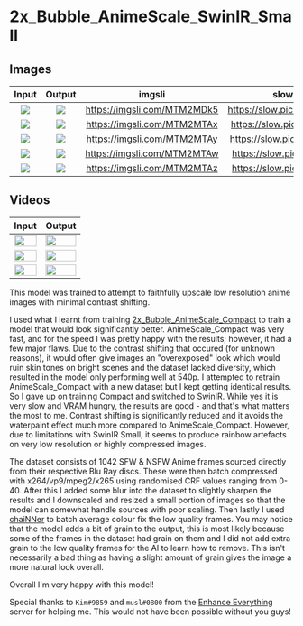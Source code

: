 # 2x_Bubble_AnimeScale_SwinIR_Small
## Images
| Input | Output | imgsli | slow.pics |
:-------------------------:|:-------------------------:|:-------------------------:|:-------------------------:|
![](http://bubblemint.cumz.one/5A555q1.png) | ![](http://bubblemint.cumz.one/9hZLtrs.png) | https://imgsli.com/MTM2MDk5 | https://slow.pics/c/ZhQUdVeW
![](http://bubblemint.cumz.one/evNPm8p.png) | ![](http://bubblemint.cumz.one/4Gqvqam.png) | https://imgsli.com/MTM2MTAx | https://slow.pics/c/JYeYs82N
![](http://bubblemint.cumz.one/4zdAV3V.png) | ![](http://bubblemint.cumz.one/7UXS9ha.png) | https://imgsli.com/MTM2MTAy | https://slow.pics/c/4hRVpQtQ
![](http://bubblemint.cumz.one/9hdKirn.png) | ![](http://bubblemint.cumz.one/8aUFjnK.png) | https://imgsli.com/MTM2MTAw | https://slow.pics/c/GdttvM6r
![](http://bubblemint.cumz.one/129e2dq.png) | ![](http://bubblemint.cumz.one/AfZnxSm.png) | https://imgsli.com/MTM2MTAz | https://slow.pics/c/A8E9Jaj2 
## Videos
| Input | Output |
|:-----:|:------:|
[<img src="http://bubblemint.cumz.one/5JQnyMZ.png" width="100%">](http://bubblemint.cumz.one/7DsKBML.mp4 "540p") |[<img src="http://bubblemint.cumz.one/9wweL9D.png" width="100%">](http://bubblemint.cumz.one/4SAHakz.mp4 "1080p")
[<img src="http://bubblemint.cumz.one/3GmxEyL.png" width="100%">](http://bubblemint.cumz.one/5c5NhKW.mp4 "540p") |[<img src="http://bubblemint.cumz.one/51S6JFd.png" width="100%">](http://bubblemint.cumz.one/6FQC1Qz.mp4 "1080p")
[<img src="http://bubblemint.cumz.one/yi9jt7D.png" width="100%">](http://bubblemint.cumz.one/829iXBq.mp4 "540p") |[<img src="http://bubblemint.cumz.one/59xY5ke.png" width="100%">](http://bubblemint.cumz.one/7vC8Btj.mp4 "1080p")

This model was trained to attempt to faithfully upscale low resolution anime images with minimal contrast shifting.

I used what I learnt from training [2x_Bubble_AnimeScale_Compact](https://github.com/Bubblemint864/AI-Models/blob/main/Real-ESRGAN/2x_Bubble_AnimeScale_Compact/v1/Overview.md) to train a model that would look significantly better. AnimeScale_Compact was very fast, and for the speed I was pretty happy with the results; however, it had a few major flaws. Due to the contrast shifting that occured (for unknown reasons), it would often give images an "overexposed" look which would ruin skin tones on bright scenes and the dataset lacked diversity, which resulted in the model only performing well at 540p. I attempted to retrain AnimeScale_Compact with a new dataset but I kept getting identical results. So I gave up on training Compact and switched to SwinIR. While yes it is very slow and VRAM hungry, the results are good - and that's what matters the most to me. Contrast shifting is significantly reduced and it avoids the waterpaint effect much more compared to AnimeScale_Compact. However, due to limitations with SwinIR Small, it seems to produce rainbow artefacts on very low resolution or highly compressed images.

The dataset consists of 1042 SFW & NSFW Anime frames sourced directly from their respective Blu Ray discs. These were then batch compressed with x264/vp9/mpeg2/x265 using randomised CRF values ranging from 0-40. After this I added some blur into the dataset to slightly sharpen the results and I downscaled and resized a small portion of images so that the model can somewhat handle sources with poor scaling. Then lastly I used [chaiNNer](https://github.com/chaiNNer-org/chaiNNer) to batch average colour fix the low quality frames. You may notice that the model adds a bit of grain to the output, this is most likely because some of the frames in the dataset had grain on them and I did not add extra grain to the low quality frames for the AI to learn how to remove. This isn't necessarily a bad thing as having a slight amount of grain gives the image a more natural look overall.

Overall I'm very happy with this model!

Special thanks to `Kim#9859` and `musl#0800` from the [Enhance Everything](https://discord.gg/cpAUpDK) server for helping me. This would not have been possible without you guys!
